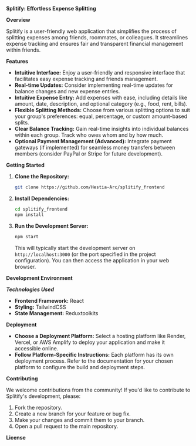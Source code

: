 
**Splitify: Effortless Expense Splitting**

**Overview**

Splitify is a user-friendly web application that simplifies the process of splitting expenses among friends, roommates, or colleagues. It streamlines expense tracking and ensures fair and transparent financial management within friends.

**Features**
- **Intuitive Interface:** Enjoy a user-friendly and responsive interface that facilitates easy expense tracking and friends management.
- **Real-time Updates:** Consider implementing real-time updates for balance changes and new expense entries.
- **Intuitive Expense Entry:** Add expenses with ease, including details like amount, date, description, and optional category (e.g., food, rent, bills).
- **Flexible Splitting Methods:** Choose from various splitting options to suit your group's preferences: equal, percentage, or custom amount-based splits.
- **Clear Balance Tracking:** Gain real-time insights into individual balances within each group. Track who owes whom and by how much.
- **Optional Payment Management (Advanced):** Integrate payment gateways (if implemented) for seamless money transfers between members (consider PayPal or Stripe for future development).

**Getting Started**

1. **Clone the Repository:**
   ```bash
   git clone https://github.com/Hestia-Arc/splitify_frontend
   ```
2. **Install Dependencies:**
   ```bash
   cd splitify_frontend
   npm install
   ```
3. **Run the Development Server:**
   ```bash
   npm start
   ```
   This will typically start the development server on `http://localhost:3000` (or the port specified in the project configuration). You can then access the application in your web browser.

**Development Environment**

***Technologies Used***

- **Frontend Framework:**  React 
- **Styling:** TailwindCSS
- **State Management:** Reduxtoolkits

**Deployment**

- **Choose a Deployment Platform:** Select a hosting platform like Render, Vercel, or AWS Amplify to deploy your application and make it accessible online.
- **Follow Platform-Specific Instructions:** Each platform has its own deployment process. Refer to the documentation for your chosen platform to configure the build and deployment steps.

**Contributing**

We welcome contributions from the community! If you'd like to contribute to Splitify's development, please:

1. Fork the repository.
2. Create a new branch for your feature or bug fix.
3. Make your changes and commit them to your branch.
4. Open a pull request to the main repository.

**License**

